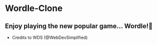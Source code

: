 # Wordle-Clone
## Enjoy playing the new popular game... Wordle!📘
- Credits to WDS (@WebDevSimplified)
